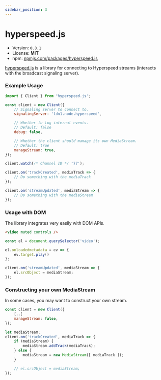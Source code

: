 ```yaml
---
sidebar_position: 3
---
```


# hyperspeed.js

- Version: `0.0.1`
- License: **MIT**
- npm: [npmjs.com/packages/hyperspeed.js](https://www.npmjs.com/package/hyperspeed.js)

[hyperspeed.js](https://gitlab.insrt.uk/insert/project-hyperspeed/-/tree/master/packages/hyperspeed.js) is a library for connecting to Hyperspeed streams (interacts with the broadcast signaling server).

### Example Usage

```javascript
import { Client } from "hyperspeed.js";

const client = new Client({
    // Signaling server to connect to.
    signalingServer: 'ldn1.node.hyperspeed',

    // Whether to log internal events.
    // Default: false
    debug: false,

    // Whether the client should manage its own MediaStream.
    // Default: true
    manageStream: true,
});

client.watch(/* Channel ID */ '77');

client.on('trackCreated', mediaTrack => {
    // Do something with the mediaTrack
});

client.on('streamUpdated', mediaStream => {
    // Do something with the mediaStream
});
```

### Usage with DOM

The library integrates very easily with DOM APIs.

```html
<video muted controls />
```

```javascript
const el = document.querySelector('video');

el.onloadedmetadata = ev => {
    ev.target.play()
};

client.on('streamUpdated', mediaStream => {
    el.srcObject = mediaStream;
});
```

### Constructing your own MediaStream

In some cases, you may want to construct your own stream.

```javascript
const client = new Client({
    [..]
    manageStream: false,
});

let mediaStream;
client.on('trackCreated', mediaTrack => {
    if (mediaStream) {
        mediaStream.addTrack(mediaTrack);
    } else {
        mediaStream = new MediaStream([ mediaTrack ]);
    }

    // el.srcObject = mediaStream;
});
```
